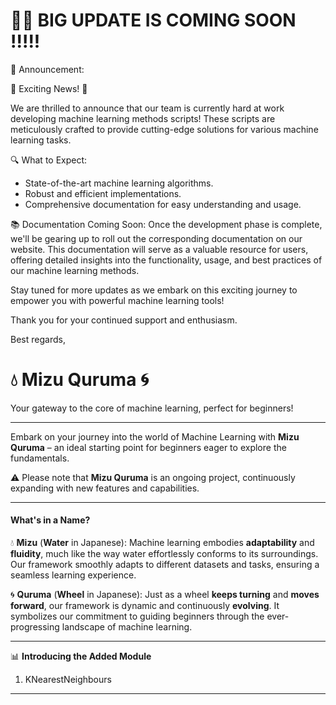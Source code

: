 # 🥳🥳 BIG UPDATE IS COMING SOON !!!!!


📢 Announcement:

🚀 Exciting News! 🚀

We are thrilled to announce that our team is currently hard at work developing machine learning methods scripts! These scripts are meticulously crafted to provide cutting-edge solutions for various machine learning tasks.

🔍 What to Expect:
- State-of-the-art machine learning algorithms.
- Robust and efficient implementations.
- Comprehensive documentation for easy understanding and usage.

📚 Documentation Coming Soon:
Once the development phase is complete, we'll be gearing up to roll out the corresponding documentation on our website. This documentation will serve as a valuable resource for users, offering detailed insights into the functionality, usage, and best practices of our machine learning methods.

Stay tuned for more updates as we embark on this exciting journey to empower you with powerful machine learning tools!

Thank you for your continued support and enthusiasm.

Best regards,

# 💧 Mizu Quruma 🌀

Your gateway to the core of machine learning, perfect for beginners!

---

Embark on your journey into the world of Machine Learning with **Mizu Quruma** – an ideal starting point for beginners eager to explore the fundamentals.

⚠️ Please note that **Mizu Quruma** is an ongoing project, continuously expanding with new features and capabilities.

---

#### What's in a Name?

💧 **Mizu** (**Water** in Japanese): Machine learning embodies **adaptability** and **fluidity**, much like the way water effortlessly conforms to its surroundings. Our framework smoothly adapts to different datasets and tasks, ensuring a seamless learning experience.

🌀 **Quruma** (**Wheel** in Japanese): Just as a wheel **keeps turning** and **moves forward**, our framework is dynamic and continuously **evolving**. It symbolizes our commitment to guiding beginners through the ever-progressing landscape of machine learning.

---

📊 **Introducing the Added Module**

1. KNearestNeighbours


---
<!-- maintain the core message while using simpler language. -->
